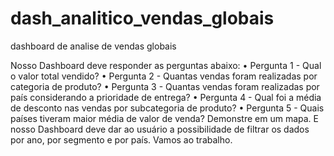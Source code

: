 # dash_analitico_vendas_globais
dashboard de analise de vendas globais

Nosso Dashboard deve responder as perguntas abaixo:
• Pergunta 1 - Qual o valor total vendido?
• Pergunta 2 - Quantas vendas foram realizadas por categoria de produto?
• Pergunta 3 - Quantas vendas foram realizadas por país considerando a prioridade de 
entrega?
• Pergunta 4 - Qual foi a média de desconto nas vendas por subcategoria de produto?
• Pergunta 5 - Quais países tiveram maior média de valor de venda? Demonstre em um 
mapa.
E nosso Dashboard deve dar ao usuário a possibilidade de filtrar os dados por ano, por 
segmento e por país. Vamos ao trabalho.

